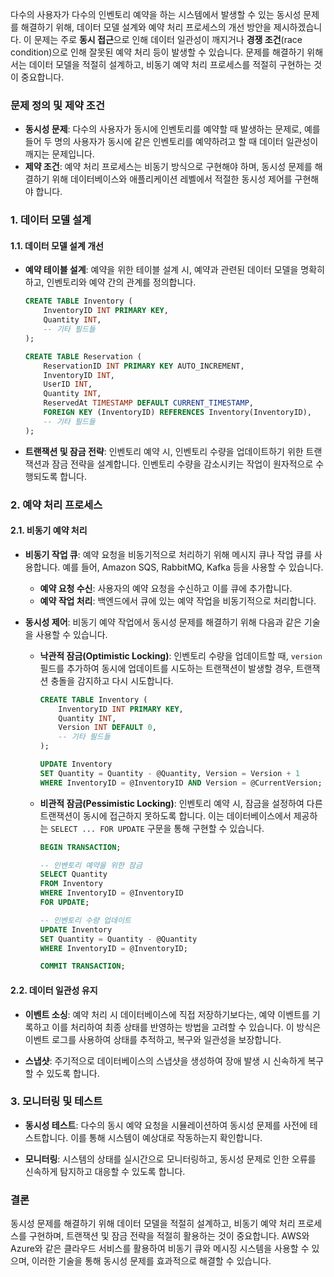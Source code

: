 다수의 사용자가 다수의 인벤토리 예약을 하는 시스템에서 발생할 수 있는 동시성 문제를 해결하기 위해, 데이터 모델 설계와 예약 처리 프로세스의 개선 방안을 제시하겠습니다. 이 문제는 주로 **동시 접근**으로 인해 데이터 일관성이 깨지거나 **경쟁 조건**(race condition)으로 인해 잘못된 예약 처리 등이 발생할 수 있습니다. 문제를 해결하기 위해서는 데이터 모델을 적절히 설계하고, 비동기 예약 처리 프로세스를 적절히 구현하는 것이 중요합니다.

### 문제 정의 및 제약 조건

- **동시성 문제**: 다수의 사용자가 동시에 인벤토리를 예약할 때 발생하는 문제로, 예를 들어 두 명의 사용자가 동시에 같은 인벤토리를 예약하려고 할 때 데이터 일관성이 깨지는 문제입니다.
- **제약 조건**: 예약 처리 프로세스는 비동기 방식으로 구현해야 하며, 동시성 문제를 해결하기 위해 데이터베이스와 애플리케이션 레벨에서 적절한 동시성 제어를 구현해야 합니다.

### 1. 데이터 모델 설계

#### **1.1. 데이터 모델 설계 개선**

- **예약 테이블 설계**: 예약을 위한 테이블 설계 시, 예약과 관련된 데이터 모델을 명확히 하고, 인벤토리와 예약 간의 관계를 정의합니다.

  ```sql
  CREATE TABLE Inventory (
      InventoryID INT PRIMARY KEY,
      Quantity INT,
      -- 기타 필드들
  );

  CREATE TABLE Reservation (
      ReservationID INT PRIMARY KEY AUTO_INCREMENT,
      InventoryID INT,
      UserID INT,
      Quantity INT,
      ReservedAt TIMESTAMP DEFAULT CURRENT_TIMESTAMP,
      FOREIGN KEY (InventoryID) REFERENCES Inventory(InventoryID),
      -- 기타 필드들
  );
  ```

- **트랜잭션 및 잠금 전략**: 인벤토리 예약 시, 인벤토리 수량을 업데이트하기 위한 트랜잭션과 잠금 전략을 설계합니다. 인벤토리 수량을 감소시키는 작업이 원자적으로 수행되도록 합니다.

### 2. 예약 처리 프로세스

#### **2.1. 비동기 예약 처리**

- **비동기 작업 큐**: 예약 요청을 비동기적으로 처리하기 위해 메시지 큐나 작업 큐를 사용합니다. 예를 들어, Amazon SQS, RabbitMQ, Kafka 등을 사용할 수 있습니다.

  - **예약 요청 수신**: 사용자의 예약 요청을 수신하고 이를 큐에 추가합니다.
  - **예약 작업 처리**: 백엔드에서 큐에 있는 예약 작업을 비동기적으로 처리합니다.

- **동시성 제어**: 비동기 예약 작업에서 동시성 문제를 해결하기 위해 다음과 같은 기술을 사용할 수 있습니다.

  - **낙관적 잠금(Optimistic Locking)**: 인벤토리 수량을 업데이트할 때, `version` 필드를 추가하여 동시에 업데이트를 시도하는 트랜잭션이 발생할 경우, 트랜잭션 충돌을 감지하고 다시 시도합니다.

    ```sql
    CREATE TABLE Inventory (
        InventoryID INT PRIMARY KEY,
        Quantity INT,
        Version INT DEFAULT 0,
        -- 기타 필드들
    );

    UPDATE Inventory
    SET Quantity = Quantity - @Quantity, Version = Version + 1
    WHERE InventoryID = @InventoryID AND Version = @CurrentVersion;
    ```

  - **비관적 잠금(Pessimistic Locking)**: 인벤토리 예약 시, 잠금을 설정하여 다른 트랜잭션이 동시에 접근하지 못하도록 합니다. 이는 데이터베이스에서 제공하는 `SELECT ... FOR UPDATE` 구문을 통해 구현할 수 있습니다.

    ```sql
    BEGIN TRANSACTION;
    
    -- 인벤토리 예약을 위한 잠금
    SELECT Quantity
    FROM Inventory
    WHERE InventoryID = @InventoryID
    FOR UPDATE;

    -- 인벤토리 수량 업데이트
    UPDATE Inventory
    SET Quantity = Quantity - @Quantity
    WHERE InventoryID = @InventoryID;

    COMMIT TRANSACTION;
    ```

#### **2.2. 데이터 일관성 유지**

- **이벤트 소싱**: 예약 처리 시 데이터베이스에 직접 저장하기보다는, 예약 이벤트를 기록하고 이를 처리하여 최종 상태를 반영하는 방법을 고려할 수 있습니다. 이 방식은 이벤트 로그를 사용하여 상태를 추적하고, 복구와 일관성을 보장합니다.

- **스냅샷**: 주기적으로 데이터베이스의 스냅샷을 생성하여 장애 발생 시 신속하게 복구할 수 있도록 합니다.

### 3. 모니터링 및 테스트

- **동시성 테스트**: 다수의 동시 예약 요청을 시뮬레이션하여 동시성 문제를 사전에 테스트합니다. 이를 통해 시스템이 예상대로 작동하는지 확인합니다.

- **모니터링**: 시스템의 상태를 실시간으로 모니터링하고, 동시성 문제로 인한 오류를 신속하게 탐지하고 대응할 수 있도록 합니다.

### 결론

동시성 문제를 해결하기 위해 데이터 모델을 적절히 설계하고, 비동기 예약 처리 프로세스를 구현하며, 트랜잭션 및 잠금 전략을 적절히 활용하는 것이 중요합니다. AWS와 Azure와 같은 클라우드 서비스를 활용하여 비동기 큐와 메시징 시스템을 사용할 수 있으며, 이러한 기술을 통해 동시성 문제를 효과적으로 해결할 수 있습니다.
